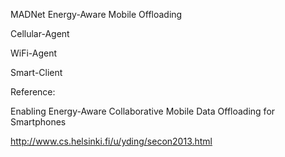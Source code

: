 MADNet Energy-Aware Mobile Offloading

Cellular-Agent

WiFi-Agent

Smart-Client

Reference:

Enabling Energy-Aware Collaborative Mobile Data Offloading for Smartphones

http://www.cs.helsinki.fi/u/yding/secon2013.html

